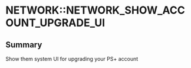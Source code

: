 # NETWORK::NETWORK_SHOW_ACCOUNT_UPGRADE_UI

## Summary
Show them system UI for upgrading your PS+ account